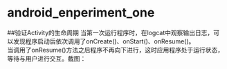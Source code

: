 # android_enperiment_one
##验证Activity的生命周期
当第一次运行程序时，在logcat中观察输出日志，可以发现程序启动后依次调用了onCreate()、onStart()、onResume()。  
当调用了onResume()方法之后程序不再向下进行，这时应用程序处于运行状态，等待与用户进行交互。截图：  
